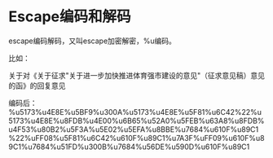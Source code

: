 # Escape编码和解码

escape编码解码，又叫escape加密解密，%u编码。

比如：

   关于对《关于征求"关于进一步加快推进体育强市建设的意见"（征求意见稿）意见的函》的回复意见

编码后：      %u5173%u4E8E%u5BF9%u300A%u5173%u4E8E%u5F81%u6C42%22%u5173%u4E8E%u8FDB%u4E00%u6B65%u52A0%u5FEB%u63A8%u8FDB%u4F53%u80B2%u5F3A%u5E02%u5EFA%u8BBE%u7684%u610F%u89C1%22%uFF08%u5F81%u6C42%u610F%u89C1%u7A3F%uFF09%u610F%u89C1%u7684%u51FD%u300B%u7684%u56DE%u590D%u610F%u89C1

